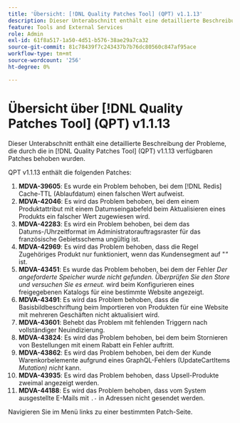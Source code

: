 ```yaml
---
title: 'Übersicht: [!DNL Quality Patches Tool] (QPT) v1.1.13'
description: Dieser Unterabschnitt enthält eine detaillierte Beschreibung der Probleme, die durch die in Version 1.1.13  [!DNL Quality Patches Tool]  Patches behoben wurden.
feature: Tools and External Services
role: Admin
exl-id: 61f8a517-1a50-4d51-b576-38ae29a7ca32
source-git-commit: 81c78439f7c243437b7b76dc80560c847af95ace
workflow-type: tm+mt
source-wordcount: '256'
ht-degree: 0%

---
```


# Übersicht über [!DNL Quality Patches Tool] (QPT) v1.1.13

Dieser Unterabschnitt enthält eine detaillierte Beschreibung der Probleme, die durch die in [!DNL Quality Patches Tool] (QPT) v1.1.13 verfügbaren Patches behoben wurden.

QPT v1.1.13 enthält die folgenden Patches:

1. **MDVA-39605**: Es wurde ein Problem behoben, bei dem [!DNL Redis] Cache-TTL (Ablaufdatum) einen falschen Wert aufweist.
1. **MDVA-42046**: Es wird das Problem behoben, bei dem einem Produktattribut mit einem Datumseingabefeld beim Aktualisieren eines Produkts ein falscher Wert zugewiesen wird.
1. **MDVA-42283**: Es wird ein Problem behoben, bei dem das Datums-/Uhrzeitformat im Administratorauftragsraster für das französische Gebietsschema ungültig ist.
1. **MDVA-42969**: Es wird das Problem behoben, dass die Regel Zugehöriges Produkt nur funktioniert, wenn das Kundensegment auf &quot;*&quot;* ist.
1. **MDVA-43451**: Es wurde das Problem behoben, bei dem der Fehler *Der angeforderte Speicher wurde nicht gefunden. Überprüfen Sie den Store und versuchen Sie es erneut.* wird beim Konfigurieren eines freigegebenen Katalogs für eine bestimmte Website angezeigt.
1. **MDVA-43491**: Es wird das Problem behoben, dass die Basisbildbeschriftung beim Importieren von Produkten für eine Website mit mehreren Geschäften nicht aktualisiert wird.
1. **MDVA-43601**: Behebt das Problem mit fehlenden Triggern nach vollständiger Neuindizierung.
1. **MDVA-43824**: Es wird das Problem behoben, bei dem beim Stornieren von Bestellungen mit einem Rabatt ein Fehler auftritt.
1. **MDVA-43862**: Es wird das Problem behoben, bei dem der Kunde Warenkorbelemente aufgrund eines GraphQL-Fehlers (UpdateCartItems *Mutation) nicht* kann.
1. **MDVA-43935**: Es wird das Problem behoben, dass Upsell-Produkte zweimal angezeigt werden.
1. **MDVA-44188**: Es wird das Problem behoben, dass vom System ausgestellte E-Mails mit `.-` in Adressen nicht gesendet werden.

Navigieren Sie im Menü links zu einer bestimmten Patch-Seite.
